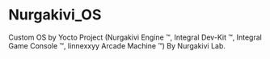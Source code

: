 # Nurgakivi_OS

Custom OS by Yocto Project (Nurgakivi Engine ™, Integral Dev-Kit ™, Integral Game Console ™, Iinnexxyy Arcade Machine ™) By Nurgakivi Lab.
